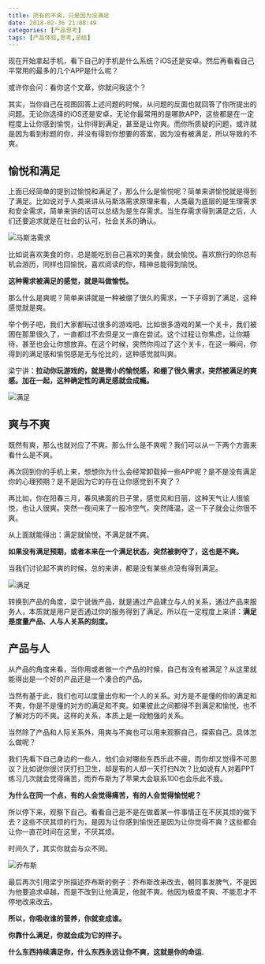 ```yaml
---
title: 所有的不爽，只是因为没满足
date: 2018-02-36 21:08:49
categories: [产品思考]
tags: [产品体验,思考,总结]
---
```


现在开始拿起手机，看下自己的手机是什么系统？iOS还是安卓。然后再看看自己平常用的最多的几个APP是什么呢？

或许你会问：看你这个文章，你就问我这个？

其实，当你自己在视图回答上述问题的时候，从问题的反面也就回答了你所提出的问题。无论你选择的iOS还是安卓，无论你最常用的是哪款APP，这些都是在一定程度上让你感到愉悦，让你得到满足，甚至是让你爽。而你所质疑的问题，或许就是因为看到标题的你，并没有得到你想要的答案，因为没有被满足，所以导致的不爽。

<!-- more -->

## 愉悦和满足

上面已经简单的提到过愉悦和满足了，那么什么是愉悦呢？简单来讲愉悦就是得到了满足。比如说对于人类来讲从马斯洛需求原理来看，人类最为底层的是生理需求和安全需求，简单来讲的话可以总结为是生存需求。当生存需求得到满足之后，人们还要追求就是在社会的认可，社会关系的确认。

![马斯洛需求](https://imagerepos.oss-cn-beijing.aliyuncs.com/images/20191113230943.png)

比如说喜欢美食的你，总是能吃到自己喜欢的美食，就会愉悦。喜欢旅行的你总有机会游历，同样也回愉悦，喜欢阅读的你，精神总能得到愉悦。

**这种需求被满足的感觉，就是叫做愉悦。**

那么什么是爽呢？简单来讲就是一种被绷了很久的需求，一下子得到了满足，这种感觉就是爽。

举个例子吧，我们大家都玩过很多的游戏吧。比如很多游戏的某一个关卡，我们被困在那里很久了，一直都过不去但是又一直在尝试。这个过程让你焦虑，让你期待，甚至也会让你想放弃。在这个时候，突然你闯过了这个关卡，在这一瞬间，你得到的满足感和愉悦感是无与伦比的，这种感觉就叫爽。

梁宁讲：**拉动你玩游戏的，就是微小的愉悦感，和绷了很久需求，突然被满足的爽感。加在一起，这种确定性的满足感就会成瘾。**

![满足](https://imagerepos.oss-cn-beijing.aliyuncs.com/images/20191113231027.png)

## 爽与不爽

既然有爽，那么也就对应了不爽。那么什么是不爽呢？我们可以从一下两个方面来看什么是不爽。

再次回到你的手机上来，想想你为什么会经常卸载掉一些APP呢？是不是没有满足你的心理预期？是不是因为它的存在让你感觉到不爽了？

再比如，你在阳春三月，春风拂面的日子里，感觉风和日丽，这种天气让人很愉悦，也让人很爽。突然一夜间来了一股冷空气，突然降温，这一下子就会让你很不爽。

从上面就能得出：满足就愉悦，不满足就不爽。

**如果没有满足预期，或者本来在一个满足状态，突然被剥夺了，这也是不爽。**

当我们讨论起不爽的时候，总的来讲，都是没有某些点没有得到满足。

![满足](https://imagerepos.oss-cn-beijing.aliyuncs.com/images/20191113231203.png)

转换到产品的角度，梁宁说做产品，就是通过产品建立与人的关系，通过产品来服务人，本质就是用户是否通过你的服务得到了满足。所以在一定程度上来讲：**满足是度量产品、人与人关系的刻度。**

## 产品与人

从产品的角度来看，当你用或者做一个产品的时候，自己有没有被满足？从这里就能得出是一个好的产品还是一个凑合的产品。

当然有基于此，我们也可以度量出你和一个人的关系。对方是不是懂的你的满足和不爽，你是不是懂的对方的满足和不爽。如果彼此之间都得不到满足和愉悦，也不了解对方的不爽。这样的关系，本质上是一段勉强的关系。

当然除了产品和人际关系外，用爽与不爽也可以用来观察自己，探索自己。具体怎么做呢？

我们先看下自己身边的一些人，他们会对哪些东西乐此不疲，而你却又觉得不可思议？比如说你很讨厌打扫卫生，却是有的人却一天打扫N次？比如说有人对着PPT练习几次就会觉得痛苦，而乔布斯为了苹果大会联系100也会乐此不疲。

**为什么在同一个点，有的人会觉得痛苦，有的人会觉得愉悦呢？**

所以停下来，观察下自己。看看自己是不是在做着某一件事情正在不厌其烦的做下去？这些不厌其烦的行为，是因为让你感到愉悦还是因为让你觉得不爽？这些都会让你一直花时间在这里，不厌其烦。

时间久了，其实你就会与众不同。

![乔布斯](https://imagerepos.oss-cn-beijing.aliyuncs.com/images/20191113231247.png)

最后再次引用梁宁所描述乔布斯的例子：乔布斯改来改去，朝同事发脾气，不是因为他要追求卓越，而是不改到让他满足，他就不爽。他因为极度不爽、不能忍才不停地改来改去。

**所以，你吸收谁的营养，你就变成谁。**

**你靠什么满足，你就会成为它的样子。**

**什么东西持续满足你，什么东西永远让你不爽，这就是你的命运.**
